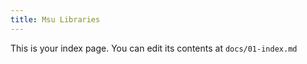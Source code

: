 ```yaml
---
title: Msu Libraries
---
```


This is your index page. You can edit its contents at `docs/01-index.md`
